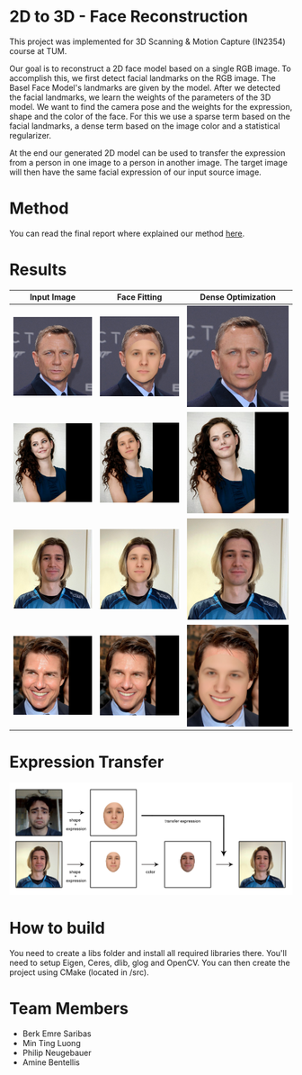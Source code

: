 
# 2D to 3D - Face Reconstruction

This project was implemented for 3D Scanning & Motion Capture (IN2354) course at TUM.

Our goal is to reconstruct a 2D face model based on a single RGB image. To accomplish this, we first detect facial landmarks on the RGB image. The Basel Face Model's landmarks are given by the model. After we detected the facial landmarks, we learn the weights of the parameters of the 3D model. We want to find the camera pose and the weights for the expression, shape and the color of the face. For this we use a sparse term based on the facial landmarks, a dense term based on the image color and a statistical regularizer.    

At the end our generated 2D model can be used to transfer the expression from a person in one image to a person in another image. The target image will then have the same facial expression of our input source image.

# Method
You can read the final report where explained our method [here](assets/paper.pdf).

# Results
Input Image             |  Face Fitting | Dense Optimization
:-------------------------:|:-------------------------:|:-------------------------:
![](assets/r11.jpg)  |  ![](assets/r12.jpg) | ![](assets/r13.jpg)
![](assets/r21.jpg)  |  ![](assets/r22.jpg) | ![](assets/r23.jpg)
![](assets/r31.jpg)  |  ![](assets/r32.jpg) | ![](assets/r33.jpg)
![](assets/r41.jpg)  |  ![](assets/r42.jpg) | ![](assets/r43.jpg)

# Expression Transfer
![](assets/transfer.jpg)

# How to build
You need to create a libs folder and install all required libraries there. You'll need to setup Eigen, Ceres, dlib, glog and OpenCV. You can then create the project using CMake (located in /src). 

# Team Members
* Berk Emre Saribas
* Min Ting Luong
* Philip Neugebauer
* Amine Bentellis